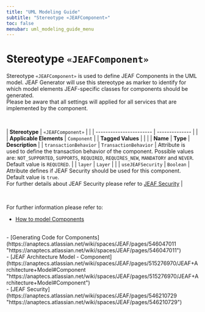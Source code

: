 ```yaml
---
title: "UML Modeling Guide"
subtitle: "Stereotype «JEAFComponent»"
toc: false
menubar: uml_modeling_guide_menu
---
```


# Stereotype `«JEAFComponent»`
Stereotype `«JEAFComponent»` is used to define JEAF Components in the UML model. JEAF Generator will use this stereotype as marker to identify for which model elements JEAF-specific classes for components should be generated.
<br>
Please be aware that all settings will applied for all services that are implemented by the component.

<br>

| **Stereotype**          | `«JEAFComponent»` | |
| ----------------------- | -------------- | |
| **Applicable Elements** | `Component`        |
| **Tagged Values**       |                       |                                                                                                                                                                                                          |
| **Name**                | **Type**              | **Description**                                                                                                                                                                                          |
| `transactionBehavior`   | `TransactionBehavior` | Attribute is used to define the transaction behavior of the component. Possible values are: `NOT_SUPPORTED`, `SUPPORTS`, `REQUIRED`, `REQUIRES_NEW`, `MANDATORY` and `NEVER`. 
Default value is `REQUIRED`. |
| `layer`   | `Layer` |  |
| `useJEAFSecurity`   | `Boolean` | Attribute defines if JEAF Security should be used for this component. Default value is `true`.
<br>
For further details about JEAF Security please refer to [JEAF Security](https://anaptecs.atlassian.net/wiki/spaces/JEAF/pages/546210729) |

<br>

For further information please refer to:
<br>
- [How to model Components](https://anaptecs.atlassian.net/wiki/spaces/JEAF/pages/546177607 "https://anaptecs.atlassian.net/wiki/spaces/JEAF/pages/546177607")
<br>
- [Generating Code for Components](https://anaptecs.atlassian.net/wiki/spaces/JEAF/pages/546047011 "https://anaptecs.atlassian.net/wiki/spaces/JEAF/pages/546047011")
<br>
- [JEAF Architecture Model - Component](https://anaptecs.atlassian.net/wiki/spaces/JEAF/pages/515276970/JEAF+Architecture+Model#Component "https://anaptecs.atlassian.net/wiki/spaces/JEAF/pages/515276970/JEAF+Architecture+Model#Component")
<br>
- [JEAF Security](https://anaptecs.atlassian.net/wiki/spaces/JEAF/pages/546210729 "https://anaptecs.atlassian.net/wiki/spaces/JEAF/pages/546210729")

    